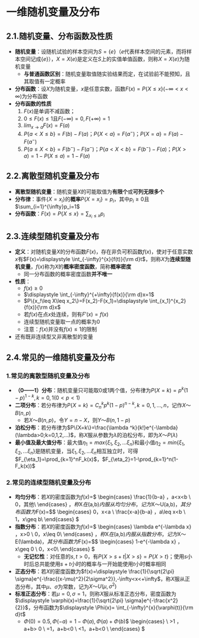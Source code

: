# 一维随机变量及分布
## 2.1.随机变量、分布函数及性质
* **随机变量**：设随机试验的样本空间为$S=\{e\}$（$e$代表样本空间的元素，而将样本空间记成$\{e\}$），$X=X(e)$是定义在$S$上的实值单值函数，则称$X=X(e)$为随机变量
  * **与普通函数区别**：随机变量取值随实验结果而定，在试验前不能预知，且其取值有一定概率
* **分布函数**：设$X$为随机变量，$x$是任意实数，函数$F(x)=P\{X\leq x\}( -\infty <x<\infty )$为分布函数
* **分布函数的性质**
   1. $F(x)$是单调不减函数；
   2. $0\leq F(x)\leq 1$且$F(-\infty)=0,F(+\infty)=1$
   3. $lim_{x→a}F(x)=F(a)$
   4. $P\{a<X\leq b\}=F(b)-F(a)；P\{X<a\}=F(a^-)；P\{X=a\}=F(a)-F(a^-)$
   5. $P\{a\leq X<b\}=F(b^-)-F(a^-)；P\{a<X<b\}=F(b^-)-F(a)；P(X>a)=1-P(X\leq a)=1-F(a)$
## 2.2.离散型随机变量及分布
* **离散型随机变量**：随机变量$X$的可能取值为**有限个**或**可列无限多个**
* **分布律**：事件$\{X=x_i\}$的**概率**$P\{X=x_i\}=p_i$，其中$p_i\geq 0$且$\sum_{i=1}^{\infty}p_i=1$
* **分布函数**：$F(x)=P\{X\leq x\}=\sum_{x_i\leq x}p_i$
## 2.3.连续型随机变量及分布
* **定义**：对随机变量$X$的分布函数$F(x)$，存在非负可积函数$f(x)$，使对于任意实数$x$有$F(x)=\displaystyle \int_{-\infty}^{x}{f(t)}{\rm d}t$，则称$X$为**连续型随机变量**，$f(x)$称为$X$的**概率密度函数**，简称**概率密度**
  * 同一分布函数的概率密度函数**并不唯一**
* **性质**：
  * $f(x)\geq 0$
  * $\displaystyle \int_{-\infty}^{+\infty}{f(x)}{\rm d}x=1$
  * $P\{x_!\leq X\leq x_2\}=F(x_2)-F(x_1)=\displaystyle \int_{x_1}^{x_2}{f(x)}{\rm d}x$
  * 若$f(x)$在点$x$处连续，则有$F'(x)=f(x)$
  * 连续型随机变量取一点的概率为$0$
  * 注意：$f(x)$并没有$f(x)\leq 1$的限制
* 还有既非连续型又非离散型的变量
## 2.4.常见的一维随机变量及分布
### 1.常见的离散型随机变量及分布
* **（0——1）分布**：随机变量只可能取$0$或$1$两个值，分布律为$P(X=k)=p^k(1-p)^{1-k},k=0,1(0<p<1)$
* **二项分布**：若分布律为$P\{X=k\}=C_n^kp^k(1-p)^{n-k},k=0,1,...,n$，记作$X～B(n,p)$
  * 若$X～B(n,p)$，令$Y=n-X$，则$Y～B(n,1-p)$
* **泊松分布**：若分布律为$P\{X=k\}=\frac{\lambda ^k}{k!}e^{-\lambda}(\lambda>0;k=0,1,2,...)$，称$X$服从参数为$\lambda$的泊松分布，即为$X～P(\lambda)$
* **最小值及最大值分布**：最大值$\eta_1=max\{\xi_1,\xi_2,...\xi_n\}$和最小值$\eta_2=min\{\xi_1,\xi_2,...\xi_n\}$是随机变量，当$\xi_1,\xi_2,...\xi_n$相互独立时，可得$F_{\eta_1}=\prod_{k=1}^nF_k(x)$，$F_{\eta_2}=1-\prod_{k=1}^n(1-F_k(x))$
### 2.常见的连续型随机变量及分布
*  **均匀分布**：若$X$的密度函数为$f(x)=$$
\begin{cases}
\frac{1}{b-a} ，a<x<b \\
0，其他\\
\end{cases}
$，称$X$在$(a,b)$内服从均匀分布，记为$X～U(a,b)$，其分布函数为$F(x)=$$
\begin{cases}
0，x<a \\
\frac{x-a}{b-a} ，a\leq x<b \\
1，x\geq b\\
\end{cases}
$
* **指数分布**：若$X$的密度函数为$f(x)=$$
\begin{cases}
\lambda e^{-\lambda x} ，x>0 \\
0，x\leq 0\\
\end{cases}
$，称$X$在$(a,b)$内服从指数分布，记为$X～E(\lambda)$，其分布函数为$F(x)=$$
\begin{cases}
1-e^{-\lambda x} ，x\geq 0 \\
0，x<0\\
\end{cases}
$
  * **无记忆性**：对任意的$s,t>0$，有$P\{X>s+t|X>s\}=P\{X>t\}$；使用$s$小时后总共能使用$s+t$小时的概率与一开始能使用$t$小时概率相同
* **正态分布**：若$X$的密度函数为$f(x)=\displaystyle \frac{1}{\sqrt{2\pi} \sigma}e^{-\frac{(x-\mu)^2}{2\sigma^2}},-\infty<x<+\infty$，称$X$服从正态分布，其中$\mu、\sigma$为常数，记为$X～U(\mu,\sigma^2)$
* **标准正态分布**：若$\mu=0,\sigma=1$，则称$X$服从标准正态分布，密度函数为$\displaystyle \varphi(x)=\frac{1}{\sqrt{2\pi} \sigma}e^{-\frac{x^2}{2}}$，分布函数为$\displaystyle \Phi(x)= \int_{-\infty}^{x}{\varphi(t)}{\rm d}t$
  * $\Phi(0)=0.5,\Phi(-a)=1-\Phi(a),\Phi(a)+\Phi(b)$$
\begin{cases}
\ >1 ，a+b> 0 \\
=1，a+b<0 \\
<1，a+b<0 \\
\end{cases}
$